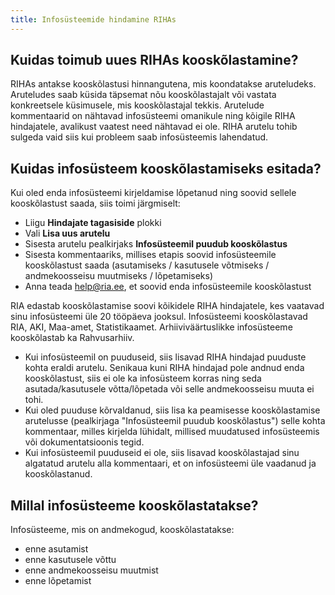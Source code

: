 ```yaml
---
title: Infosüsteemide hindamine RIHAs
---
```


## Kuidas toimub uues RIHAs kooskõlastamine?

RIHAs antakse kooskõlastusi hinnangutena, mis koondatakse aruteludeks.
Aruteludes saab küsida täpsemat nõu kooskõlastajalt või vastata konkreetsele küsimusele, mis kooskõlastajal tekkis. Arutelude kommentaarid on nähtavad infosüsteemi omanikule ning kõigile RIHA hindajatele, avalikust vaatest need nähtavad ei ole.
RIHA arutelu tohib sulgeda vaid siis kui probleem saab infosüsteemis lahendatud.

## Kuidas infosüsteem kooskõlastamiseks esitada?

Kui oled enda infosüsteemi kirjeldamise lõpetanud ning soovid sellele kooskõlastust saada, siis toimi järgmiselt:

- Liigu **Hindajate tagasiside** plokki
- Vali **Lisa uus arutelu**
- Sisesta arutelu pealkirjaks **Infosüsteemil puudub kooskõlastus**
- Sisesta kommentaariks, millises etapis soovid infosüsteemile kooskõlastust saada (asutamiseks / kasutusele võtmiseks / andmekoosseisu muutmiseks / lõpetamiseks)
- Anna teada help@ria.ee, et soovid enda infosüsteemile kooskõlastust

RIA edastab kooskõlastamise soovi kõikidele RIHA hindajatele, kes vaatavad sinu infosüsteemi üle 20 tööpäeva jooksul.
Infosüsteemi kooskõlastavad RIA, AKI, Maa-amet, Statistikaamet. Arhiiviväärtuslikke infosüsteeme kooskõlastab ka Rahvusarhiiv.

- Kui infosüsteemil on puuduseid, siis lisavad RIHA hindajad puuduste kohta eraldi arutelu. Senikaua kuni RIHA hindajad pole andnud enda kooskõlastust, siis ei ole ka infosüsteem korras ning seda asutada/kasutusele võtta/lõpetada või selle andmekoosseisu muuta ei tohi.
- Kui oled puuduse kõrvaldanud, siis lisa ka peamisesse kooskõlastamise arutelusse (pealkirjaga "Infosüsteemil puudub kooskõlastus") selle kohta kommentaar, milles kirjelda lühidalt, millised muudatused infosüsteemis või dokumentatsioonis tegid.
- Kui infosüsteemil puuduseid ei ole, siis lisavad kooskõlastajad sinu algatatud arutelu alla kommentaari, et on infosüsteemi üle vaadanud ja kooskõlastanud.

## Millal infosüsteeme kooskõlastatakse?

Infosüsteeme, mis on andmekogud, kooskõlastatakse:
- enne asutamist
- enne kasutusele võttu
- enne andmekoosseisu muutmist
- enne lõpetamist
